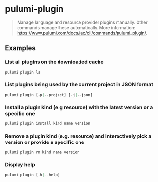 # pulumi-plugin

> Manage language and resource provider plugins manually. Other commands manage these automatically. More information: <https://www.pulumi.com/docs/iac/cli/commands/pulumi_plugin/>.

## Examples

### List all plugins on the downloaded cache

```bash
pulumi plugin ls
```

### List plugins being used by the current project in JSON format

```bash
pulumi plugin [-p|--project] [-j|--json]
```

### Install a plugin kind (e.g resource) with the latest version or a specific one

```bash
pulumi plugin install kind name version
```

### Remove a plugin kind (e.g. resource) and interactively pick a version or provide a specific one

```bash
pulumi plugin rm kind name version
```

### Display help

```bash
pulumi plugin [-h|--help]
```
